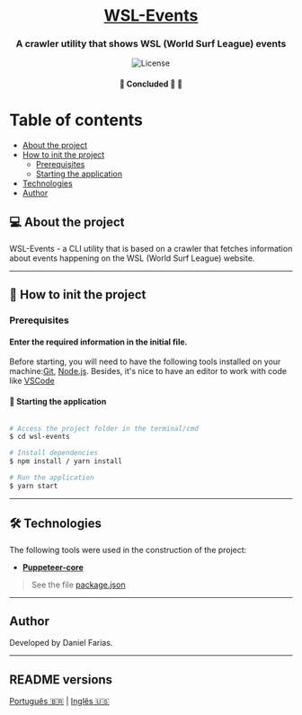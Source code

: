 <h1 align="center">
   <a href="#" alt="WSL-Events">WSL-Events</a>
</h1>

<h3 align="center">
   A crawler utility that shows WSL (World Surf League) events
</h3>

<p align="center">
   <img alt="License" src="https://img.shields.io/badge/license-MIT-brightgreen">
</p>

<h4 align="center">
	🚧   Concluded 🚀   🚧
</h4>

Table of contents
=================
<!--ts-->
   * [About the project](#-about-the-project)
   * [How to init the project](#-how-to-init-the-project)
     * [Prerequisites](#prerequisites)
     * [Starting the application](#-starting-the-application)
   * [Technologies](#-technologies)
   * [Author](#author)
<!--te-->


## 💻 About the project

WSL-Events - a CLI utility that is based on a crawler that fetches information about events happening on the WSL (World Surf League) website.

---

## 🚀 How to init the project

### Prerequisites

#### Enter the required information in the initial file.

Before starting, you will need to have the following tools installed on your machine:[Git](https://git-scm.com), [Node.js](https://nodejs.org/en/).
Besides, it's nice to have an editor to work with code like [VSCode](https://code.visualstudio.com/)

#### 🚀 Starting the application

```bash

# Access the project folder in the terminal/cmd
$ cd wsl-events

# Install dependencies
$ npm install / yarn install

# Run the application
$ yarn start

```

---

## 🛠 Technologies

The following tools were used in the construction of the project:

-   **[Puppeteer-core](https://github.com/puppeteer/puppeteer)**

> See the file  [package.json](./package.json)

---

## Author

Developed by Daniel Farias.

---

## README versions

[Português 🇧🇷](./README.md)  |  [Inglês 🇺🇸](./README-en.md)
